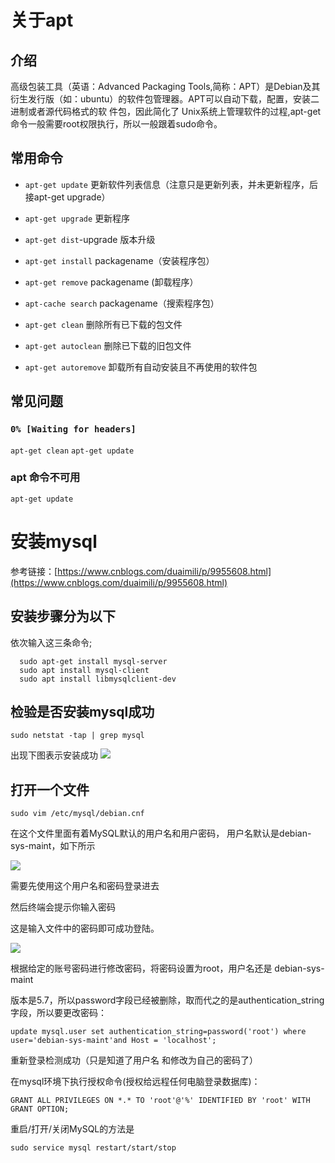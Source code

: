 
# 关于apt

## 介绍

高级包装工具（英语：Advanced Packaging Tools,简称：APT）是Debian及其衍生发行版（如：ubuntu）的软件包管理器。APT可以自动下载，配置，安装二进制或者源代码格式的软 件包，因此简化了 Unix系统上管理软件的过程,apt-get命令一般需要root权限执行，所以一般跟着sudo命令。

## 常用命令

*   `apt-get update` 更新软件列表信息（注意只是更新列表，并未更新程序，后接apt-get upgrade）

*   `apt-get upgrade` 更新程序

*   `apt-get dist`-upgrade 版本升级

*   `apt-get install` packagename（安装程序包）

*   `apt-get remove` packagename (卸载程序）

*   `apt-cache search` packagename（搜索程序包）

*   `apt-get clean` 删除所有已下载的包文件

*   `apt-get autoclean` 删除已下载的旧包文件

*   `apt-get autoremove` 卸载所有自动安装且不再使用的软件包

## 常见问题

### `0% [Waiting for headers]`

`apt-get clean`
`apt-get update`

### apt 命令不可用

`apt-get update`

# 安装mysql

参考链接：[https://www.cnblogs.com/duaimili/p/9955608.html](https://www.cnblogs.com/duaimili/p/9955608.html)


## 安装步骤分为以下

依次输入这三条命令;
```shell
  sudo apt-get install mysql-server
  sudo apt install mysql-client
  sudo apt install libmysqlclient-dev
```

## 检验是否安装mysql成功
```shll
sudo netstat -tap | grep mysql
```
出现下图表示安装成功
![](index_files/12b9de8b-6b8c-4b92-af73-cc6ccbeb7580.jpg)

## 打开一个文件

```shell
sudo vim /etc/mysql/debian.cnf
```
在这个文件里面有着MySQL默认的用户名和用户密码， 
用户名默认是debian-sys-maint，如下所示

![](index_files/4377c227-6153-4b42-a878-676812618263.jpg)

需要先使用这个用户名和密码登录进去

然后终端会提示你输入密码

这是输入文件中的密码即可成功登陆。

![](index_files/ab4c230f-edfa-4f90-b2e2-0dcf0a1c2e4b.jpg)

根据给定的账号密码进行修改密码，将密码设置为root，用户名还是 debian-sys-maint

版本是5.7，所以password字段已经被删除，取而代之的是authentication_string字段，所以要更改密码：

```shell
update mysql.user set authentication_string=password('root') where user='debian-sys-maint'and Host = 'localhost';
```

重新登录检测成功（只是知道了用户名 和修改为自己的密码了）

在mysql环境下执行授权命令(授权给远程任何电脑登录数据库)：

```shell
GRANT ALL PRIVILEGES ON *.* TO 'root'@'%' IDENTIFIED BY 'root' WITH GRANT OPTION;
```

重启/打开/关闭MySQL的方法是

```shell
sudo service mysql restart/start/stop
```